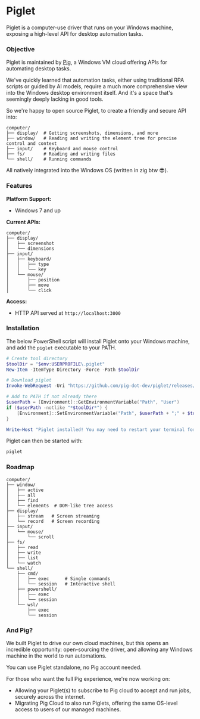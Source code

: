 # Piglet

Piglet is a computer-use driver that runs on your Windows machine, exposing a high-level API for desktop automation tasks.

### Objective

Piglet is maintained by [Pig](https://pig.dev), a Windows VM cloud offering APIs for automating desktop tasks.

We've quickly learned that automation tasks, either using traditional RPA scripts or guided by AI models, require a much more comprehensive view into the Windows desktop environment itself. And it's a space that's seemingly deeply lacking in good tools.

So we're happy to open source Piglet, to create a friendly and secure API into:
```
computer/
├── display/  # Getting screenshots, dimensions, and more
├── window/   # Reading and writing the element tree for precise control and context 
├── input/    # Keyboard and mouse control
├── fs/       # Reading and writing files
└── shell/    # Running commands
```

All natively integrated into the Windows OS (written in zig btw 😎).

### Features

**Platform Support:**
- Windows 7 and up

**Current APIs:**
```
computer/
├── display/
│   ├── screenshot
│   └── dimensions
├── input/
│   ├── keyboard/
│   │   ├── type
│   │   └── key
│   └── mouse/
│       ├── position
│       ├── move
│       └── click
```

**Access:**
- HTTP API served at `http://localhost:3000`

### Installation
The below PowerShell script will install Piglet onto your Windows machine, and add the `piglet` executable to your PATH.

```powershell
# Create tool directory
$toolDir = "$env:USERPROFILE\.piglet"
New-Item -ItemType Directory -Force -Path $toolDir

# Download piglet
Invoke-WebRequest -Uri "https://github.com/pig-dot-dev/piglet/releases/download/v0.0.0/piglet.exe" -OutFile "$toolDir\piglet.exe"

# Add to PATH if not already there
$userPath = [Environment]::GetEnvironmentVariable("Path", "User")
if ($userPath -notlike "*$toolDir*") {
    [Environment]::SetEnvironmentVariable("Path", $userPath + ";" + $toolDir, "User")
}

Write-Host "Piglet installed! You may need to restart your terminal for PATH changes to take effect."
```

Piglet can then be started with:
```powershell
piglet
```

### Roadmap
```
computer/
├── window/     
│   ├── active
│   ├── all
│   ├── find
│   └── elements  # DOM-like tree access
├── display/
│   ├── stream   # Screen streaming
│   └── record   # Screen recording
├── input/
│   └── mouse/
│       └── scroll
├── fs/
│   ├── read
│   ├── write
│   ├── list
│   └── watch
└── shell/
    ├── cmd/
    │   ├── exec      # Single commands
    │   └── session   # Interactive shell
    ├── powershell/
    │   ├── exec
    │   └── session
    └── wsl/
        ├── exec
        └── session
```

### And Pig?
We built Piglet to drive our own cloud machines, but this opens an incredible opportunity: open-sourcing the driver, and allowing any Windows machine in the world to run automations.

You can use Piglet standalone, no Pig account needed.

For those who want the full Pig experience, we're now working on:
- Allowing your Piglet(s) to subscribe to Pig cloud to accept and run jobs, securely across the internet.
- Migrating Pig Cloud to also run Piglets, offering the same OS-level access to users of our managed machines.
